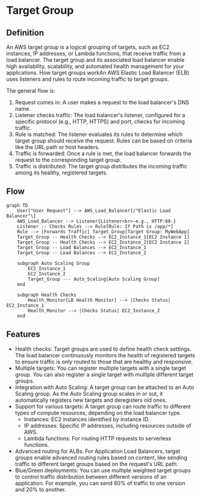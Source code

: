 # Target Group

## Definition

An AWS target group is a logical grouping of targets, such as EC2 instances, IP addresses, or Lambda functions, that receive traffic from a load balancer. The target group and its associated load balancer enable high availability, scalability, and automated health management for your applications. How target groups workAn AWS Elastic Load Balancer (ELB) uses listeners and rules to route incoming traffic to target groups.&#x20;

The general flow is:&#x20;

1. Request comes in: A user makes a request to the load balancer's DNS name.
2. Listener checks traffic: The load balancer's listener, configured for a specific protocol (e.g., HTTP, HTTPS) and port, checks for incoming traffic.
3. Rule is matched: The listener evaluates its rules to determine which target group should receive the request. Rules can be based on criteria like the URL path or host headers.
4. Traffic is forwarded: Once a rule is met, the load balancer forwards the request to the corresponding target group.
5. Traffic is distributed: The target group distributes the incoming traffic among its healthy, registered targets.&#x20;

## Flow

```mermaid
graph TD
    User["User Request"] --> AWS_Load_Balancer[/"Elastic Load Balancer"\]
    AWS_Load_Balancer --> Listener{Listener<br>-e.g., HTTP:80-}
    Listener -- Checks Rules --> Rule[Rule: If Path is /app/*]
    Rule --> |Forwards Traffic| Target_Group[Target Group: MyWebApp]
    Target_Group -- Health Checks --> EC2_Instance_1[EC2 Instance 1]
    Target_Group -- Health Checks --> EC2_Instance_2[EC2 Instance 2]
    Target_Group -- Load Balances --> EC2_Instance_1
    Target_Group -- Load Balances --> EC2_Instance_2

    subgraph Auto Scaling Group
        EC2_Instance_1
        EC2_Instance_2
        Target_Group --- Auto_Scaling[Auto Scaling Group]
    end

    subgraph Health Checks
        Health_Monitor[LB Health Monitor] --> |Checks Status| EC2_Instance_1
        Health_Monitor --> |Checks Status| EC2_Instance_2
    end

```

## Features

* Health checks: Target groups are used to define health check settings. The load balancer continuously monitors the health of registered targets to ensure traffic is only routed to those that are healthy and responsive.
* Multiple targets: You can register multiple targets with a single target group. You can also register a single target with multiple different target groups.
* Integration with Auto Scaling: A target group can be attached to an Auto Scaling group. As the Auto Scaling group scales in or out, it automatically registers new targets and deregisters old ones.
* Support for various targets: A target group can route traffic to different types of compute resources, depending on the load balancer type.
  * Instances: EC2 instances identified by instance ID.
  * IP addresses: Specific IP addresses, including resources outside of AWS.
  * Lambda functions: For routing HTTP requests to serverless functions.
* Advanced routing for ALBs: For Application Load Balancers, target groups enable advanced routing rules based on content, like sending traffic to different target groups based on the request's URL path.
* Blue/Green deployments: You can use multiple weighted target groups to control traffic distribution between different versions of an application. For example, you can send 80% of traffic to one version and 20% to another.&#x20;
